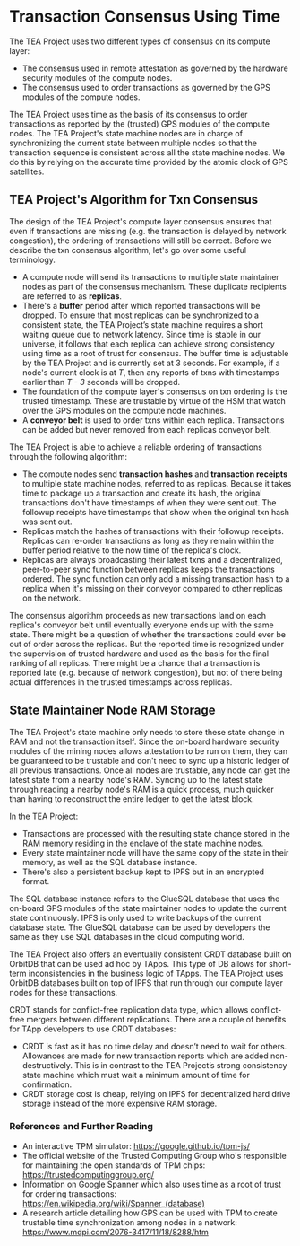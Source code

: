 # Transaction Consensus Using Time

The TEA Project uses two different types of consensus on its compute layer:

- The consensus used in remote attestation as governed by the hardware security modules of the compute nodes.
- The consensus used to order transactions as governed by the GPS modules of the compute nodes.

The TEA Project uses time as the basis of its consensus to order transactions as reported by the (trusted) GPS modules of the compute nodes. The TEA Project's state machine nodes are in charge of synchronizing the current state between multiple nodes so that the transaction sequence is consistent across all the state machine nodes. We do this by relying on the accurate time provided by the atomic clock of GPS satellites. 

## TEA Project's Algorithm for Txn Consensus 

The design of the TEA Project's compute layer consensus ensures that even if transactions are missing (e.g. the transaction is delayed by network congestion), the ordering of transactions will still be correct. Before we describe the txn consensus algorithm, let's go over some useful terminology.

- A compute node will send its transactions to multiple state maintainer nodes as part of the consensus mechanism. These duplicate recipients are referred to as **replicas**.
- There's a **buffer** period after which reported transactions will be dropped. To ensure that most replicas can be synchronized to a consistent state, the TEA Project’s state machine requires a short waiting queue due to network latency.  Since time is stable in our universe, it follows that each replica can achieve strong consistency using time as a root of trust for consensus. The buffer time is adjustable by the TEA Project and is currently set at 3 seconds. For example, if a node's current clock is at *T*, then any reports of txns with timestamps earlier than *T - 3* seconds will be dropped.
- The foundation of the compute layer's consensus on txn ordering is the trusted timestamp. These are trustable by virtue of the HSM that watch over the GPS modules on the compute node machines.
- A **conveyor belt** is used to order txns within each replica. Transactions can be added but never removed from each replicas conveyor belt.

The TEA Project is able to achieve a reliable ordering of transactions through the following algorithm:

- The compute nodes send **transaction hashes** and **transaction receipts** to multiple state machine nodes, referred to as replicas. Because it takes time to package up a transaction and create its hash, the original transactions don't have timestamps of when they were sent out. The followup receipts have timestamps that show when the original txn hash was sent out.
- Replicas match the hashes of transactions with their followup receipts. Replicas can re-order transactions as long as they remain within the buffer period relative to the now time of the replica's clock.
- Replicas are always broadcasting their latest txns and a decentralized, peer-to-peer sync function between replicas keeps the transactions ordered. The sync function can only add a missing transaction hash to a replica when it's missing on their conveyor compared to other replicas on the network.

The consensus algorithm proceeds as new transactions land on each replica's conveyor belt until eventually everyone ends up with the same state. There might be a question of whether the transactions could ever be out of order across the replicas. But the reported time is recognized under the supervision of trusted hardware and used as the basis for the final ranking of all replicas. There might be a chance that a transaction is reported late (e.g. because of network congestion), but not of there being actual differences in the trusted timestamps across replicas.

## State Maintainer Node RAM Storage

The TEA Project's state machine only needs to store these state change in RAM and not the transaction itself. Since the on-board hardware security modules of the mining nodes allows attestation to be run on them, they can be guaranteed to be trustable and don't need to sync up a historic ledger of all previous transactions. Once all nodes are trustable, any node can get the latest state from a nearby node's RAM. Syncing up to the latest state through reading a nearby node's RAM is a quick process, much quicker than having to reconstruct the entire ledger to get the latest block. 

In the TEA Project:

- Transactions are processed with the resulting state change stored in the RAM memory residing in the enclave of the state machine nodes. 
- Every state maintainer node will have the same copy of the state in their memory, as well as the SQL database instance.
- There's also a persistent backup kept to IPFS but in an encrypted format.

The SQL database instance refers to the GlueSQL database that uses the on-board GPS modules of the state maintainer nodes to update the current state continuously. IPFS is only used to write backups of the current database state. The GlueSQL database can be used by developers the same as they use SQL databases in the cloud computing world.

The TEA Project also offers an eventually consistent CRDT database built on OrbitDB that can be used ad hoc by TApps. This type of DB allows for short-term inconsistencies in the business logic of TApps. The TEA Project uses OrbitDB databases built on top of IPFS that run through our compute layer nodes for these transactions.

CRDT stands for conflict-free replication data type, which allows conflict-free mergers between different replications. There are a couple of benefits for TApp developers to use CRDT databases:

- CRDT is fast as it has no time delay and doesn’t need to wait for others. Allowances are made for new transaction reports which are added non-destructively. This is in contrast to the TEA Project’s strong consistency state machine which must wait a minimum amount of time for confirmation.
- CRDT storage cost is cheap, relying on IPFS for decentralized hard drive storage instead of the more expensive RAM storage.

### References and Further Reading
- An interactive TPM simulator: https://google.github.io/tpm-js/
- The official website of the Trusted Computing Group who's responsible for maintaining the open standards of TPM chips: https://trustedcomputinggroup.org/
- Information on Google Spanner which also uses time as a root of trust for ordering transactions: https://en.wikipedia.org/wiki/Spanner_(database)
- A research article detailing how GPS can be used with TPM to create trustable time synchronization among nodes in a network: https://www.mdpi.com/2076-3417/11/18/8288/htm
